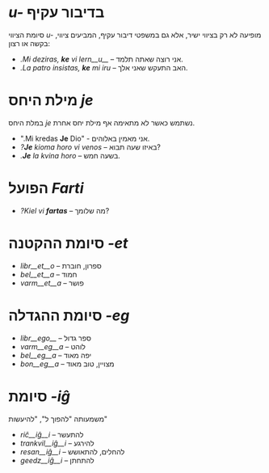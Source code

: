 # *u-* בדיבור עקיף

סיומת הציווי *u-* מופיעה לא רק בציווי ישיר, אלא גם במשפטי דיבור עקיף, המביעים ציווי, בקשה או רצון:

- *.Mi deziras, __ke__ vi lern__u__* – אני רוצה שאתה תלמד.
- *.La patro insistas, __ke__ mi iru* – האב התעקש שאני אלך. 
 
# מילת היחס *je*

במלת היחס *je* נשתמש כאשר לא מתאימה אף מילת יחס אחרת.

- ".Mi kredas __Je__ Dio" - אני מאמין באלוהים.
- *?__Je__ kioma horo vi venos* – באיזו שעה תבוא?
- *.__Je__ la kvina horo* – בשעה חמש.
 

# הפועל *Farti*

- *?Kiel vi __fartas__* – מה שלומך?


# סיומת ההקטנה *-et*

- *libr__et__o* – ספרון, חוברת
- *bel__et__a*  – חמוד
- *varm__et__a* – פושר
 

# סיומת ההגדלה *-eg*

- *libr__ego__*    – ספר גדול
- *varm__eg__a*  – לוהט
- *bel__eg__a*   – יפה מאוד
- *bon__eg__a*   – מצויין, טוב מאוד
 

# סיומת  *-iĝ*

משמעותה "להפוך ל", "להיעשות"
- *riĉ__iĝ__i*          – להתעשר
- *trankvil__iĝ__i* – להירגע
- *resan__iĝ__i*    – להחלים, להתאושש
- *geedz__iĝ__i*    – להתחתן
 

